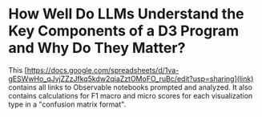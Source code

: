 # How Well Do LLMs Understand the Key Components of a D3 Program and Why Do They Matter?

This [https://docs.google.com/spreadsheets/d/1va-gESWwHo_qJvjZZzJfkq5kdw2qiaZztOMoFO_ruBc/edit?usp=sharing](link) contains all links to Observable notebooks prompted and analyzed. It also contains calculations for F1 macro and micro scores for each visualization type in a "confusion matrix format".
